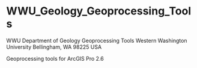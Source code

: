 # WWU_Geology_Geoprocessing_Tools
WWU Department of Geology Geoprocessing Tools
Western Washington University
Bellingham, WA 98225 USA

Geoprocessing tools for ArcGIS Pro 2.6

